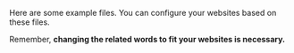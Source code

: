 Here are some example files. You can configure your websites based on these files.

Remember, **changing the related words to fit your websites is necessary.**